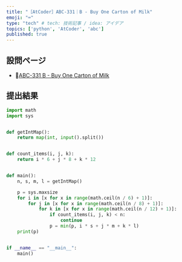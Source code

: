 ```yaml
---
title: "［AtCoder］ABC-331｜B - Buy One Carton of Milk"
emoji: "⌨️"
type: "tech" # tech: 技術記事 / idea: アイデア
topics: ['python', 'AtCoder', 'abc']
published: true
---
```


## 設問ページ

- 🔗[ABC-331 B - Buy One Carton of Milk](https://atcoder.jp/contests/abc331/tasks/abc331_b)

## 提出結果

```python
import math
import sys


def getIntMap():
    return map(int, input().split())


def count_items(i, j, k):
    return i * 6 + j * 8 + k * 12


def main():
    n, s, m, l = getIntMap()

    p = sys.maxsize
    for i in [x for x in range(math.ceil(n / 6) + 1)]:
        for j in [x for x in range(math.ceil(n / 8) + 1)]:
            for k in [x for x in range(math.ceil(n / 12) + 1)]:
                if count_items(i, j, k) < n:
                    continue
                p = min(p, i * s + j * m + k * l)
    print(p)


if __name__ == "__main__":
    main()
```
